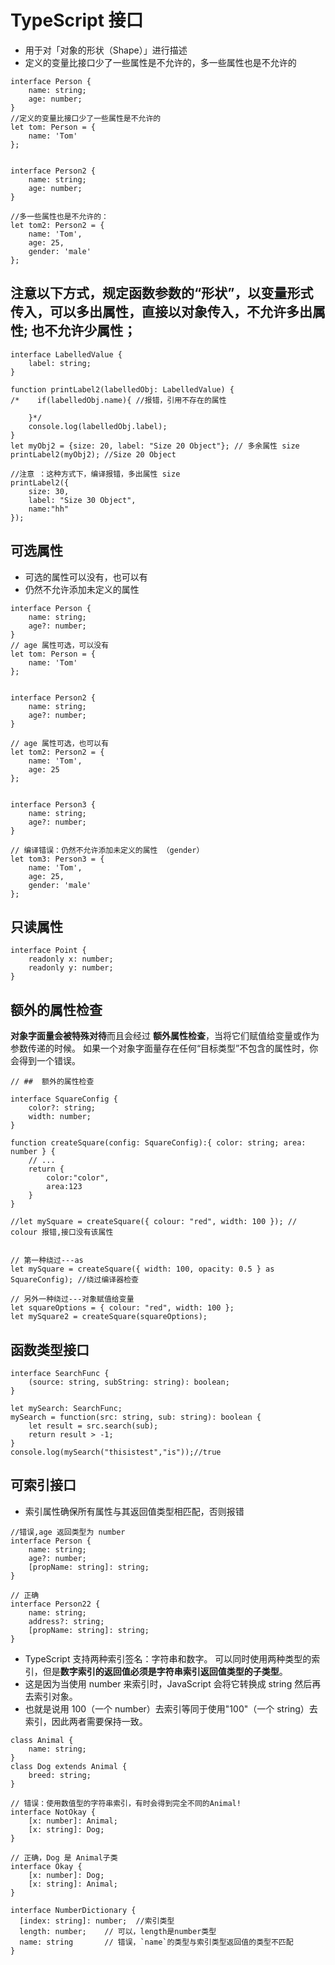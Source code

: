 # TypeScript 接口

- 用于对「对象的形状（Shape）」进行描述
- 定义的变量比接口少了一些属性是不允许的，多一些属性也是不允许的

```
interface Person {
    name: string;
    age: number;
}
//定义的变量比接口少了一些属性是不允许的
let tom: Person = {
    name: 'Tom'
};


interface Person2 {
    name: string;
    age: number;
}

//多一些属性也是不允许的：
let tom2: Person2 = {
    name: 'Tom',
    age: 25,
    gender: 'male'
};
```

## 注意以下方式，规定函数参数的“形状”，以变量形式传入，可以多出属性，直接以对象传入，不允许多出属性; **也不允许少属性**；

```
interface LabelledValue {
    label: string;
}

function printLabel2(labelledObj: LabelledValue) {
/*    if(labelledObj.name){ //报错，引用不存在的属性

    }*/
    console.log(labelledObj.label);
}
let myObj2 = {size: 20, label: "Size 20 Object"}; // 多余属性 size
printLabel2(myObj2); //Size 20 Object

//注意 ：这种方式下，编译报错，多出属性 size
printLabel2({
    size: 30,
    label: "Size 30 Object",
    name:"hh"
});
```

## 可选属性

- 可选的属性可以没有，也可以有
- 仍然不允许添加未定义的属性

```
interface Person {
    name: string;
    age?: number;
}
// age 属性可选，可以没有
let tom: Person = {
    name: 'Tom'
};


interface Person2 {
    name: string;
    age?: number;
}

// age 属性可选，也可以有
let tom2: Person2 = {
    name: 'Tom',
    age: 25
};


interface Person3 {
    name: string;
    age?: number;
}

// 编译错误：仍然不允许添加未定义的属性 （gender）
let tom3: Person3 = {
    name: 'Tom',
    age: 25,
    gender: 'male'
};
```

## 只读属性

```
interface Point {
    readonly x: number;
    readonly y: number;
}
```

## 额外的属性检查

**对象字面量会被特殊对待**而且会经过 **额外属性检查**，当将它们赋值给变量或作为参数传递的时候。
如果一个对象字面量存在任何“目标类型”不包含的属性时，你会得到一个错误。

```
// ##  额外的属性检查

interface SquareConfig {
    color?: string;
    width: number;
}

function createSquare(config: SquareConfig):{ color: string; area: number } {
    // ...
    return {
        color:"color",
        area:123
    }
}

//let mySquare = createSquare({ colour: "red", width: 100 }); // colour 报错,接口没有该属性


// 第一种绕过---as
let mySquare = createSquare({ width: 100, opacity: 0.5 } as SquareConfig); //绕过编译器检查

// 另外一种绕过---对象赋值给变量
let squareOptions = { colour: "red", width: 100 };
let mySquare2 = createSquare(squareOptions);
```

## 函数类型接口

```
interface SearchFunc {
    (source: string, subString: string): boolean;
}

let mySearch: SearchFunc;
mySearch = function(src: string, sub: string): boolean {
    let result = src.search(sub);
    return result > -1;
}
console.log(mySearch("thisistest","is"));//true
```

## 可索引接口

- 索引属性确保所有属性与其返回值类型相匹配，否则报错

```
//错误,age 返回类型为 number
interface Person {
    name: string;
    age?: number;
    [propName: string]: string;
}

// 正确
interface Person22 {
    name: string;
    address?: string;
    [propName: string]: string;
}

```

- TypeScript 支持两种索引签名：字符串和数字。 可以同时使用两种类型的索引，但是**数字索引的返回值必须是字符串索引返回值类型的子类型**。
- 这是因为当使用 number 来索引时，JavaScript 会将它转换成 string 然后再去索引对象。
- 也就是说用 100（一个 number）去索引等同于使用"100"（一个 string）去索引，因此两者需要保持一致。

```
class Animal {
    name: string;
}
class Dog extends Animal {
    breed: string;
}

// 错误：使用数值型的字符串索引，有时会得到完全不同的Animal!
interface NotOkay {
    [x: number]: Animal;
    [x: string]: Dog;
}

// 正确，Dog 是 Animal子类
interface Okay {
    [x: number]: Dog;
    [x: string]: Animal;
}
```

```
interface NumberDictionary {
  [index: string]: number;  //索引类型
  length: number;    // 可以，length是number类型
  name: string       // 错误，`name`的类型与索引类型返回值的类型不匹配
}
```
